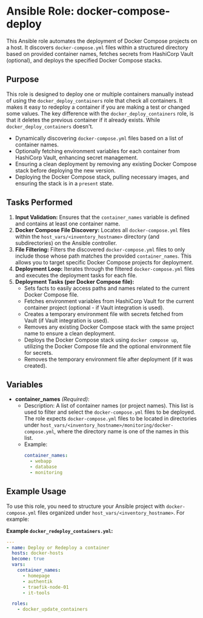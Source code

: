 # Ansible Role: docker-compose-deploy

This Ansible role automates the deployment of Docker Compose projects on a host. It discovers `docker-compose.yml` files within a structured directory based on provided container names, fetches secrets from HashiCorp Vault (optional), and deploys the specified Docker Compose stacks.

## Purpose

This role is designed to deploy one or multiple containers manually instead of using the `docker_deploy_containers` role that check all containers. It makes it easy to redeploy a container if you are making a test or changed some values. The key difference with the `docker_deploy_containers` role, is that it deletes the previous container if it already exists. While `docker_deploy_containers` doesn't.

*   Dynamically discovering `docker-compose.yml` files based on a list of container names.
*   Optionally fetching environment variables for each container from HashiCorp Vault, enhancing secret management.
*   Ensuring a clean deployment by removing any existing Docker Compose stack before deploying the new version.
*   Deploying the Docker Compose stack, pulling necessary images, and ensuring the stack is in a `present` state.


## Tasks Performed

1.  **Input Validation:** Ensures that the `container_names` variable is defined and contains at least one container name.
2.  **Docker Compose File Discovery:** Locates all `docker-compose.yml` files within the `host_vars/<inventory_hostname>` directory (and subdirectories) on the Ansible controller.
3.  **File Filtering:** Filters the discovered `docker-compose.yml` files to only include those whose path matches the provided `container_names`. This allows you to target specific Docker Compose projects for deployment.
4.  **Deployment Loop:** Iterates through the filtered `docker-compose.yml` files and executes the deployment tasks for each file.
5.  **Deployment Tasks (per Docker Compose file):**
    *   Sets facts to easily access paths and names related to the current Docker Compose file.
    *   Fetches environment variables from HashiCorp Vault for the current container project (optional - if Vault integration is used).
    *   Creates a temporary environment file with secrets fetched from Vault (if Vault integration is used).
    *   Removes any existing Docker Compose stack with the same project name to ensure a clean deployment.
    *   Deploys the Docker Compose stack using `docker compose up`, utilizing the Docker Compose file and the optional environment file for secrets.
    *   Removes the temporary environment file after deployment (if it was created).

## Variables

*   **container\_names** *(Required)*:
    *   Description: A list of container names (or project names). This list is used to filter and select the `docker-compose.yml` files to be deployed. The role expects `docker-compose.yml` files to be located in directories under `host_vars/<inventory_hostname>/monitoring/docker-compose.yml`, where the directory name is one of the names in this list.
    *   Example:
        ```yaml
        container_names:
          - webapp
          - database
          - monitoring
        ```

## Example Usage

To use this role, you need to structure your Ansible project with `docker-compose.yml` files organized under `host_vars/<inventory_hostname>`. For example:


**Example `docker_redeploy_containers.yml`:**

```yaml
---
- name: Deploy or Redeploy a container
  hosts: docker-hosts
  become: true
  vars:
    container_names:
      - homepage
      - authentik
      - traefik-node-01
      - it-tools

  roles:
    - docker_update_containers

